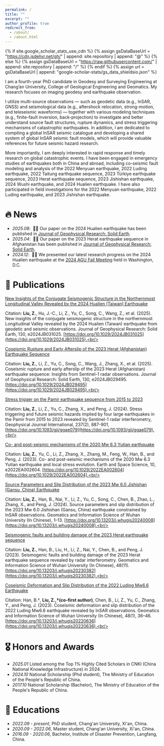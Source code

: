 ```yaml
---
permalink: /
title: ""
excerpt: ""
author_profile: true
redirect_from: 
  - /about/
  - /about.html
---
```


{% if site.google_scholar_stats_use_cdn %}
{% assign gsDataBaseUrl = "https://cdn.jsdelivr.net/gh/" | append: site.repository | append: "@" %}
{% else %}
{% assign gsDataBaseUrl = "https://raw.githubusercontent.com/" | append: site.repository | append: "/" %}
{% endif %}
{% assign url = gsDataBaseUrl | append: "google-scholar-stats/gs_data_shieldsio.json" %}

<span class='anchor' id='about-me'></span>

I am a fourth-year PhD candidate in Geodesy and Surveying Engineering at Chang’an University, College of Geological Engineering and Geomatics. My research focuses on imaging geodesy and earthquake observation.

I utilize multi-source observations — such as geodetic data (e.g., InSAR, GNSS) and seismological data (e.g., aftershock relocation, strong-motion, and teleseismic waveforms) — together with various modeling techniques (e.g., finite-fault inversion, back-projection) to investigate and better understand source fault structures, rupture dynamics, and stress triggering mechanisms of catastrophic earthquakes. In addition, I am dedicated to compiling a global InSAR seismic catalogue and developing a shared system of global InSAR seismic fault models, which will provide valuable references for future seismic hazard research.

More importantly, I am deeply interested in rapid response and timely research on global catastrophic events. I have been engaged in emergency studies of earthquakes both in China and abroad, including co-seismic fault modeling and analysis of the 2022 Menyuan earthquake, 2022 Luding earthquake, 2022 Taitung earthquake sequence, 2023 Türkiye earthquake sequence, 2023 Herat earthquake sequence, 2023 Jishishan earthquake, 2024 Wushi earthquake, and 2024 Hualien earthquake. I have also participated in field investigations for the 2022 Menyuan earthquake, 2022 Luding earthquake, and 2023 Jishishan earthquake.

# 🔥 News
- *2025.08*: &nbsp;🎉🎉 Our paper on the 2024 Hualien earthquake has been published in [Journal of Geophysical Research: Solid Earth](https://agupubs.onlinelibrary.wiley.com/doi/10.1029/2024JB031025). 
- *2025.04*: &nbsp;🎉🎉 Our paper on the 2023 Herat earthquake sequence in Afghanistan has been published in [Journal of Geophysical Research: Solid Earth](https://agupubs.onlinelibrary.wiley.com/doi/abs/10.1029/2024JB029495). 
- *2024.12*: &nbsp;🎉🎉 We presented our latest research progress on the 2024 Hualien earthquake at the [2024 AGU Fall Meeting](https://agu.confex.com/agu/agu24/meetingapp.cgi/Paper/1537019) held in Washington, D.C. 

# 📝 Publications 

[New Insights of the Conjugate Seismogenic Structure in the Northernmost Longitudinal Valley Revealed by the 2024 Hualien (Taiwan) Earthquake](https://agupubs.onlinelibrary.wiley.com/doi/10.1029/2024JB031025)

Citation: **Liu, Z.**, Hu, J.-C., Li, Z., Yu, C., Song, C., Wang, Z., et al. (2025). New insights of the conjugate seismogenic structure in the northernmost Longitudinal Valley revealed by the 2024 Hualien (Taiwan) earthquake from geodetic and seismic observations. Journal of Geophysical Research: Solid Earth, 130, e2024JB031025. [https://doi.org/10.1029/2024JB031025](https://doi.org/10.1029/2024JB031025).<br/><br/>

[Coseismic Rupture and Early Afterslip of the 2023 Herat (Afghanistan) Earthquake Sequence](https://agupubs.onlinelibrary.wiley.com/doi/abs/10.1029/2024JB029495)

Citation: **Liu, Z.**, Li, Z., Yu, C., Song, C., Wang, J., Zhang, X., et al. (2025). Coseismic rupture and early afterslip of the 2023 Herat (Afghanistan) earthquake sequence: Insights from Sentinel-1 radar observations. Journal of Geophysical Research: Solid Earth, 130, e2024JB029495. [https://doi.org/10.1029/2024JB029495](https://doi.org/10.1029/2024JB029495).<br/><br/>

[Stress trigger on the Pamir earthquake sequence from 2015 to 2023 ](https://academic.oup.com/gji/article/237/2/887/7619148)

Citation: **Liu, Z.**, Li, Z., Yu, C., Zhang, X., and Peng, J. (2024). Stress triggering and future seismic hazards implied by four large earthquakes in the Pamir from 2015 to 2023 revealed by Sentinel-1 radar interferometry, Geophysical Journal International, 237(2), 887-901, [https://doi.org/10.1093/gji/ggae079](https://doi.org/10.1093/gji/ggae079).<br/><br/>

[Co- and post-seismic mechanisms of the 2020 Mw 6.3 Yutian earthquake](https://agupubs.onlinelibrary.wiley.com/doi/10.1029/2022EA002604) 

Citation: **Liu, Z.**, Yu, C., Li, Z., Zhang, X., Zhang, M., Feng, W., Han, B., and Peng, J. (2023). Co- and post-seismic mechanisms of the 2020 Mw 6.3 Yutian earthquake and local stress evolution. Earth and Space Science, 10, e2022EA002604. [https://doi.org/10.1029/2022EA002604](https://doi.org/10.1029/2022EA002604).<br/><br/>

[Source Parameters and Slip Distribution of the 2023 Mw 6.0 Jishishan (Gansu, China) Earthquake](http://ch.whu.edu.cn/en/article/doi/10.13203/j.whugis20240008)

Citation: **Liu, Z.**, Han, B., Nai, Y., Li, Z., Yu, C., Song, C., Chen, B., Zhao, L., Zhang, X., and Peng, J. (2024). Source parameters and slip distribution of the 2023 Mw 6.0 Jishishan (Gansu, China) earthquake constrained by InSAR observations. Geomatics and Information Science of Wuhan University (In Chinese), 1–13. [https://doi.org/10.13203/j.whugis20240008](https://doi.org/10.13203/j.whugis20240008).<br/><br/>

[Seismogenic faults and building damage of the 2023 Herat earthquake sequence](http://ch.whu.edu.cn/en/article/doi/10.13203/j.whugis20230382)

Citation: **Liu, Z.**, Han, B., Liu, H., Li, Z., Nai, Y., Chen, B., and Peng, J. (2023). Seismogenic faults and building damage of the 2023 Herat earthquake sequence revealed by radar interferometry. Geomatics and Information Science of Wuhan University (In Chinese), 48(11). [https://doi.org/10.13203/j.whugis20230382](https://doi.org/10.13203/j.whugis20230382).<br/><br/>

[Coseismic Deformation and Slip Distribution of the 2022 Luding Mw6.6 Earthquake](http://ch.whu.edu.cn/en/article/doi/10.13203/j.whugis20220636)

Citation: Han, B.†, **Liu, Z.,†(co-first author)**, Chen, B., Li, Z., Yu, C., Zhang, Y., and Peng, J. (2023). Coseismic deformation and slip distribution of the 2022 Luding Mw6.6 earthquake revealed by InSAR observations. Geomatics and Information Science of Wuhan University (In Chinese), 48(1), 36–46. [https://doi.org/10.13203/j.whugis20220636](https://doi.org/10.13203/j.whugis20220636).<br/><br/>


# 🎖 Honors and Awards
- *2025.01* Listed among the Top 1% Highly Cited Scholars in CNKI (China National Knowledge Infrastructure) in 2024.
- *2024.10* National Scholarship (Phd student), The Ministry of Education of the People's Republic of China.
- *2017.10* National Scholarship (Bachelor), The Ministry of Education of the People's Republic of China.  

# 📖 Educations
- *2022.09 - present*, PhD student, Chang'an University, Xi'an, China.
- *2020.09 - 2022.06*, Master student, Chang'an University, Xi'an, China. 
- *2016.09 - 2020.06*, Bachelor, Institute of Disaster Prevention, Langfang, China. 

